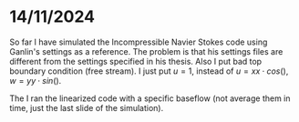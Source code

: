 # 14/11/2024

So far I have simulated the Incompressible Navier Stokes code using Ganlin's settings as a reference. The problem is that his settings files are different from the settings specified in his thesis. Also I put bad top boundary condition (free stream). I just put $u=1$, instead of $u=xx \cdot cos()$, $w=yy\cdot sin()$.

The I ran the linearized code with a specific baseflow (not average them in time, just the last slide of the simulation).
